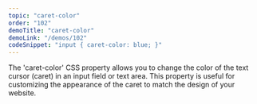```yaml
---
topic: "caret-color"
order: "102"
demoTitle: "caret-color"
demoLink: "/demos/102"
codeSnippet: "input { caret-color: blue; }"
---
```


The 'caret-color' CSS property allows you to change the color of the text cursor (caret) in an input field or text area. This property is useful for customizing the appearance of the caret to match the design of your website.
<br />
